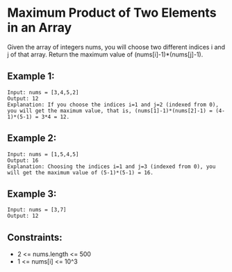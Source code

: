 # Maximum Product of Two Elements in an Array

Given the array of integers nums, you will choose two different indices i and j of that array. Return the maximum value of (nums[i]-1)\*(nums[j]-1).

## Example 1:

```
Input: nums = [3,4,5,2]
Output: 12
Explanation: If you choose the indices i=1 and j=2 (indexed from 0), you will get the maximum value, that is, (nums[1]-1)*(nums[2]-1) = (4-1)*(5-1) = 3*4 = 12.
```

## Example 2:

```
Input: nums = [1,5,4,5]
Output: 16
Explanation: Choosing the indices i=1 and j=3 (indexed from 0), you will get the maximum value of (5-1)*(5-1) = 16.
```

## Example 3:

```
Input: nums = [3,7]
Output: 12
```

## Constraints:

- 2 <= nums.length <= 500
- 1 <= nums[i] <= 10^3
